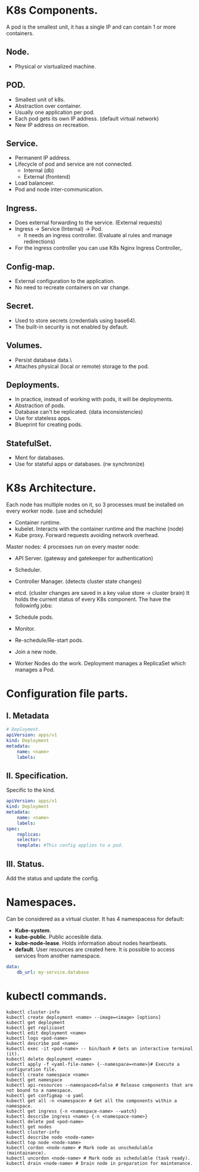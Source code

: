 # K8s Components.
A pod is the smallest unit, it has a single IP and can contain 1 or more containers.

## Node.
+ Physical or visrtualized machine.

## POD.
+ Smallest unit of k8s.
+ Abstraction over container.
+ Usually one application per pod.
+ Each pod gets its own IP address. (default virtual network)
+ New IP address on recreation.

## Service.
+ Permanent IP address.
+ Lifecycle of pod and service are not connected.
    + Internal (db)
    + External (frontend)
+ Load balanceer.
+ Pod and node inter-communication.

## Ingress.
+ Does external forwarding to the service. (External requests)
+ Ingress -> Service (Internal) -> Pod.
    + It needs an ingress controller. (Evaluate al rules and manage redirections)
+ For the ingress controller you can use K8s Nginx Ingress Controller,.

## Config-map. 
+ External configuration to the application.
+ No need to recreate containers on var change.

## Secret.
+ Used to store secrets (credentials using base64).
+ The built-in security is not enabled by default.

## Volumes.
+ Persist database data.\
+ Attaches physical (local or remote) storage to the pod.

## Deployments.
+ In practice, instead of working with pods, it will be deployments.
+ Abstraction of pods.
+ Database can't be replicated. (data inconsistencies)
+ Use for stateless apps.
+ Blueprint for creating pods.

## StatefulSet.
+ Ment for databases.
+ Use for stateful apps or databases. (rw synchronize)

# K8s Architecture.
Each node has multiple nodes on it, so 3 processes must be installed on every worker node. (use and schedule)
+ Container runtime.
+ kubelet. Interacts with the container runtime and the machine (node)
+ Kube proxy. Forward requests avoiding network overhead.

Master nodes: 
4 processes run on every master node:
+ API Server. (gateway and gatekeeper for authentication)
+ Scheduler.
+ Controller Manager. (detects cluster state changes)
+ etcd. (cluster changes are saved in a key value store -> cluster brain) It holds the current status of every K8s component.
The have the followinfg jobs:
+ Schedule pods.
+ Monitor.
+ Re-schedule/Re-start pods.
+ Join a new node.

+ Worker Nodes do the work.
Deployment manages a ReplicaSet which manages a Pod.

# Configuration file parts.
## I. Metadata
```yaml
# Deployment.
apiVersion: apps/v1
kind: Deployment
metadata:
    name: <name>
    labels:
```
## II. Specification.
Specific to the kind.
```yaml
apiVersion: apps/v1
kind: Deployment
metadata:
    name: <name>
    labels:
spec:
    replicas:
    selector:
    template: #This config applies to a pod.
```
## III. Status.
Add the status and update the config.
# Namespaces.
Can be considered as a virtual cluster.
It has 4 namespacess for default:
+ **Kube-system**.
+ **kube-public**. Public accesible data.
+ **kube-node-lease**. Holds information about nodes heartbeats.
+ **default**. User resources are created here.
It is possible to access services from another namespace.
```yaml
data:
    db_url: my-service.database
```
# kubectl commands.
```shell
kubectl cluster-info
kubectl create deployment <name> --image=<image> [options]
kubectl get deployment
kubectl get replicaset
kubectl edit deployment <name>
kubectl logs <pod-name>
kubectl describe pod <name>
kubectl exec -it <pod-name> -- bin/bash # Gets an interactive terminal (it).
kubectl delete deployment <name> 
kubectl apply -f <yaml-file-name> {--namespace=<name>}# Execute a configuration file. 
kubectl create namespace <name>
kubectl get namespace
kubectl api-resources --namespaced=false # Release components that are not bound to a namespace.
kubectl get configmap -o yaml
kubectl get all -n <namespace> # Get all the components within a namespace.
kubectl get ingress {-n <namespace-name> --watch} 
kubectl describe ingress <name> {-n <namespace-name>}
kubectl delete pod <pod-name>
kubectl get nodes
kubectl cluster-info
kubectl describe node <node-name>
kubectl top node <node-name>
kubectl cordon <node-name> # Mark node as unschedulable (maintainance).
kubectl uncordon <node-name> # Mark node as schedulable (task ready).
kubectl drain <node-name> # Drain node in preparation for maintenance.
```
